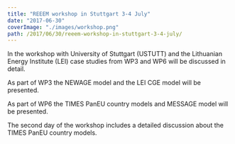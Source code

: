 ```yaml
---
title: "REEEM workshop in Stuttgart 3-4 July"
date: "2017-06-30"
coverImage: "./images/workshop.png"
path: /2017/06/30/reeem-workshop-in-stuttgart-3-4-july/
---
```


In the workshop with University of Stuttgart (USTUTT) and the Lithuanian Energy Institute (LEI) case studies from WP3 and WP6 will be discussed in detail.

As part of WP3 the NEWAGE model and the LEI CGE model will be presented.

As part of WP6 the TIMES PanEU country models and MESSAGE model will be presented.

The second day of the workshop includes a detailed discussion about the TIMES PanEU country models.
